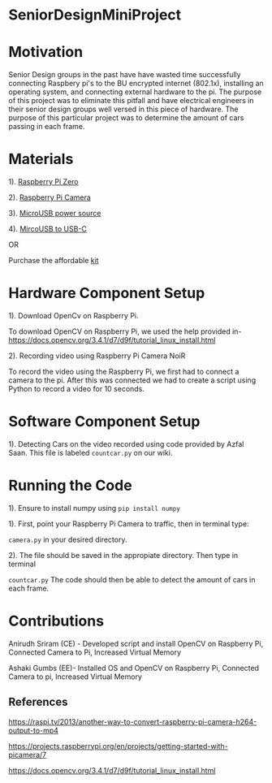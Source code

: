 # SeniorDesignMiniProject

# Motivation
Senior Design groups in the past have have wasted time successfully connecting Raspbery pi's to the BU encrypted internet (802.1x), installing an operating system, and connecting external hardware to the pi. The purpose of this project was to eliminate this pitfall and have electrical engineers in their senior design groups well versed in this piece of hardware. The purpose of this particular project was to determine the amount of cars passing in each frame. 

# Materials

1). [Raspberry Pi Zero](https://www.google.com/aclk?sa=l&ai=DChcSEwihoYK7rMjdAhUJnLMKHUmkBkQYABABGgJxbg&sig=AOD64_1MRwKVqANLd_4U0Q5fyg3-UyDgEw&ctype=5&q=&ved=0ahUKEwiW3fy6rMjdAhVNm-AKHT5mCawQ9aACCDE&adurl=)

2). [Raspberry Pi Camera](https://www.google.com/aclk?sa=l&ai=DChcSEwjlkYbLrMjdAhXFVg0KHRbuBWUYABAEGgJxYg&sig=AOD64_2SDYdBCgdkinCS4KokfkoZclmBbw&ctype=5&q=&ved=0ahUKEwj51YDLrMjdAhUtneAKHfYsA4IQ9aACCDg&adurl=)

3). [MicroUSB power source](https://www.google.com/aclk?sa=l&ai=DChcSEwiZuPXfrMjdAhVMgbMKHcOZBSwYABAEGgJxbg&sig=AOD64_3-79f1w5ECbjEMgNozrPNbRH6uUg&ctype=5&q=&ved=0ahUKEwiZqu_frMjdAhXrdN8KHTKfBeYQ9aACCD4&adurl=) 

4). [MircoUSB to USB-C](https://www.google.com/aclk?sa=l&ai=DChcSEwi00_mCrcjdAhWXiLMKHbZzCaEYABAFGgJxbg&sig=AOD64_3XFmfzVcgdf3B5r5507Uqw77oytw&ctype=5&q=&ved=0ahUKEwjfnfSCrcjdAhXlct8KHVuPAdcQ9aACCD8&adurl=)

OR 

Purchase the affordable [kit](https://www.vilros.com/shop/raspberry-pi-kits/raspberry-pi-zero-w-basic-starter-kit/) 


# Hardware Component Setup

1). Download OpenCv on Raspberry Pi. 

To download OpenCV on Raspberry Pi, we used the help provided in- https://docs.opencv.org/3.4.1/d7/d9f/tutorial_linux_install.html

2). Recording video using Raspberry Pi Camera NoiR

To record the video using the Raspberry Pi, we first had to connect a camera to the pi. After this was connected we had to create a script using Python to record a video for 10 seconds. 

# Software Component Setup

1). Detecting Cars on the video recorded using code provided by Azfal Saan. This file is labeled ```countcar.py``` on our wiki. 

# Running the Code

1). Ensure to install numpy using ```pip install numpy``` 

1). First, point your Raspberry Pi Camera to traffic, then in terminal type: 

```camera.py``` in your desired directory. 

2). The file should be saved in the appropiate directory. Then type in terminal 

```countcar.py``` The code should then be able to detect the amount of cars in each frame. 


# Contributions

Anirudh Sriram (CE) - Developed script and install OpenCV on Raspberry Pi, Connected Camera to Pi, Increased Virtual Memory

Ashaki Gumbs (EE)- Installed OS and OpenCV on Raspberry Pi, Connected Camera to pi, Increased Virtual Memory
 

## References


https://raspi.tv/2013/another-way-to-convert-raspberry-pi-camera-h264-output-to-mp4

https://projects.raspberrypi.org/en/projects/getting-started-with-picamera/7

https://docs.opencv.org/3.4.1/d7/d9f/tutorial_linux_install.html
 
